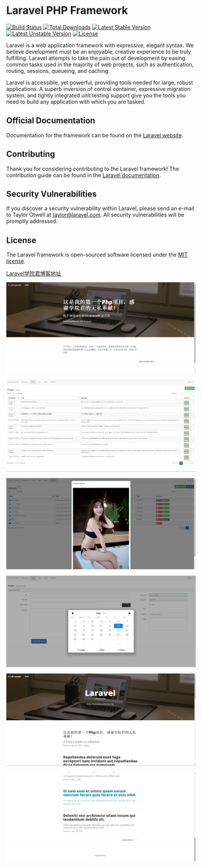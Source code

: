 # Laravel PHP Framework

[![Build Status](https://travis-ci.org/laravel/framework.svg)](https://travis-ci.org/laravel/framework)
[![Total Downloads](https://poser.pugx.org/laravel/framework/d/total.svg)](https://packagist.org/packages/laravel/framework)
[![Latest Stable Version](https://poser.pugx.org/laravel/framework/v/stable.svg)](https://packagist.org/packages/laravel/framework)
[![Latest Unstable Version](https://poser.pugx.org/laravel/framework/v/unstable.svg)](https://packagist.org/packages/laravel/framework)
[![License](https://poser.pugx.org/laravel/framework/license.svg)](https://packagist.org/packages/laravel/framework)

Laravel is a web application framework with expressive, elegant syntax. We believe development must be an enjoyable, creative experience to be truly fulfilling. Laravel attempts to take the pain out of development by easing common tasks used in the majority of web projects, such as authentication, routing, sessions, queueing, and caching.

Laravel is accessible, yet powerful, providing tools needed for large, robust applications. A superb inversion of control container, expressive migration system, and tightly integrated unit testing support give you the tools you need to build any application with which you are tasked.

## Official Documentation

Documentation for the framework can be found on the [Laravel website](http://laravel.com/docs).

## Contributing

Thank you for considering contributing to the Laravel framework! The contribution guide can be found in the [Laravel documentation](http://laravel.com/docs/contributions).

## Security Vulnerabilities

If you discover a security vulnerability within Laravel, please send an e-mail to Taylor Otwell at taylor@laravel.com. All security vulnerabilities will be promptly addressed.

## License

The Laravel framework is open-sourced software licensed under the [MIT license](http://opensource.org/licenses/MIT).

[Laravel学院君博客地址](http://laravelacademy.org/tutorials/blog)


![image](https://github.com/yunyeLoveYoona/laravelBlog/blob/master/screen-capture/5.png)


![image](https://github.com/yunyeLoveYoona/laravelBlog/blob/master/screen-capture/1.png)


![image](https://github.com/yunyeLoveYoona/laravelBlog/blob/master/screen-capture/2.png)


![image](https://github.com/yunyeLoveYoona/laravelBlog/blob/master/screen-capture/3.png)


![image](https://github.com/yunyeLoveYoona/laravelBlog/blob/master/screen-capture/4.png)


![image](https://github.com/yunyeLoveYoona/laravelBlog/blob/master/screen-capture/6.png)
